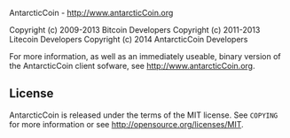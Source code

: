 AntarcticCoin - http://www.antarcticCoin.org

Copyright (c) 2009-2013 Bitcoin Developers
Copyright (c) 2011-2013 Litecoin Developers
Copyright (c) 2014 AntarcticCoin Developers

For more information, as well as an immediately useable, binary version of
the AntarcticCoin client sofware, see http://www.antarcticCoin.org.

License
-------

AntarcticCoin is released under the terms of the MIT license. See `COPYING` for more
information or see http://opensource.org/licenses/MIT.